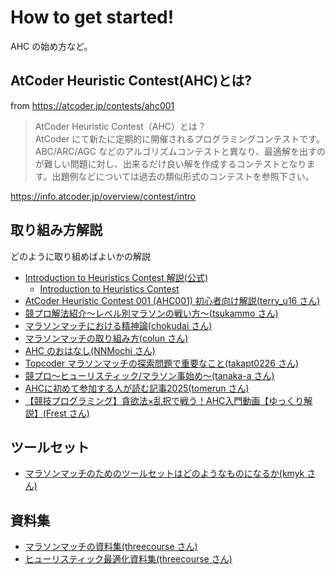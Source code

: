 # How to get started!

AHC の始め方など。

## AtCoder Heuristic Contest(AHC)とは?

from https://atcoder.jp/contests/ahc001

> AtCoder Heuristic Contest（AHC）とは？  
> AtCoder にて新たに定期的に開催されるプログラミングコンテストです。ABC/ARC/AGC などのアルゴリズムコンテストと異なり、最適解を出すのが難しい問題に対し、出来るだけ良い解を作成するコンテストとなります。出題例などについては過去の類似形式のコンテストを参照下さい。

https://info.atcoder.jp/overview/contest/intro

## 取り組み方解説

どのように取り組めばよいかの解説

- [Introduction to Heuristics Contest 解説(公式)](https://img.atcoder.jp/intro-heuristics/editorial.pdf)
  - [Introduction to Heuristics Contest](https://atcoder.jp/contests/intro-heuristics)
- [AtCoder Heuristic Contest 001 (AHC001) 初心者向け解説(terry_u16 さん)](https://www.terry-u16.net/entry/ahc001-how-to)
- [競プロ解法紹介～レベル別マラソンの戦い方～(tsukammo さん)](https://qiita.com/tsukammo/items/7041a00e429f9f5ac4ae)
- [マラソンマッチにおける精神論(chokudai さん)](https://chokudai.hatenablog.com/entry/2014/12/04/000132)
- [マラソンマッチの取り組み方(colun さん)](http://www.colun.net/archives/294)
- [AHC のおはなし(NNMochi さん)](https://trap.jp/post/1304/)
- [Topcoder マラソンマッチの探索問題で重要なこと(takapt0226 さん)](https://qiita.com/takapt0226/items/b2f6d1d77a034b529e21)
- [競プロ〜ヒューリスティック/マラソン事始め〜(tanaka-a さん)](https://qiita.com/tanaka-a/items/3c2a1bca63759ec71e7f)
- [AHCに初めて参加する人が読む記事2025(tomerun さん)](https://qiita.com/tomerun/items/8d2b67476c25ecef35f5)
- [【競技プログラミング】貪欲法×乱択で戦う！AHC入門動画【ゆっくり解説】(Frest さん)](https://www.youtube.com/watch?v=-ns6ZuVmrsQ)

## ツールセット

- [マラソンマッチのためのツールセットはどのようなものになるか(kmyk さん)](https://kmyk.github.io/blog/blog/2021/03/18/what-is-a-toolset-for-marathon-matches/)

## 資料集

- [マラソンマッチの資料集(threecourse さん)](https://threecourse.hatenablog.com/entry/%3Fp%3D1164)
- [ヒューリスティック最適化資料集(threecourse さん)](https://heuristic-ja.growi.cloud/)
